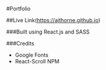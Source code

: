 #Portfolio

##Live Link(https://ajthorne.github.io)

###Built using React.js and SASS

###Credits
- Google Fonts
- React-Scroll NPM
